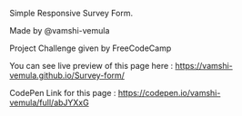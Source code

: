 Simple Responsive Survey Form.

Made by @vamshi-vemula

Project Challenge given by FreeCodeCamp

You can see live preview of this page here : https://vamshi-vemula.github.io/Survey-form/

CodePen Link for this page : https://codepen.io/vamshi-vemula/full/abJYXxG
